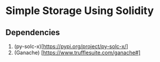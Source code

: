# Simple Storage Using Solidity

## Dependencies

1. (py-solc-x)[https://pypi.org/project/py-solc-x/]
2. (Ganache) [https://www.trufflesuite.com/ganache#]
